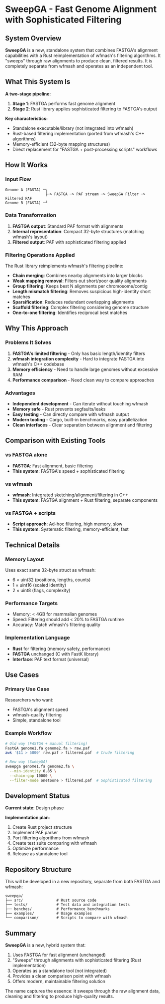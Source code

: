 # SweepGA - Fast Genome Alignment with Sophisticated Filtering

## System Overview

**SweepGA** is a new, standalone system that combines FASTGA's alignment capabilities with a Rust reimplementation of wfmash's filtering algorithms. It "sweeps" through raw alignments to produce clean, filtered results. It is completely separate from wfmash and operates as an independent tool.

## What This System Is

**A two-stage pipeline:**
1. **Stage 1**: FASTGA performs fast genome alignment
2. **Stage 2**: Rust library applies sophisticated filtering to FASTGA's output

**Key characteristics:**
- Standalone executable/library (not integrated into wfmash)
- Rust-based filtering implementation (ported from wfmash's C++ algorithms)
- Memory-efficient (32-byte mapping structures)
- Direct replacement for "FASTGA + post-processing scripts" workflows

## How It Works

### Input Flow
```
Genome A (FASTA) ─┐
                  ├─> FASTGA ─> PAF stream ─> SweepGA Filter ─> Filtered PAF
Genome B (FASTA) ─┘
```

### Data Transformation
1. **FASTGA output**: Standard PAF format with alignments
2. **Internal representation**: Compact 32-byte structures (matching wfmash's layout)
3. **Filtered output**: PAF with sophisticated filtering applied

### Filtering Operations Applied
The Rust library reimplements wfmash's filtering pipeline:

- **Chain merging**: Combines nearby alignments into larger blocks
- **Weak mapping removal**: Filters out short/poor quality alignments
- **Group filtering**: Keeps best N alignments per chromosome/contig
- **Length mismatch filtering**: Removes suspicious high-identity short matches
- **Sparsification**: Reduces redundant overlapping alignments
- **Scaffold filtering**: Complex filtering considering genome structure
- **One-to-one filtering**: Identifies reciprocal best matches

## Why This Approach

### Problems It Solves
1. **FASTGA's limited filtering** - Only has basic length/identity filters
2. **wfmash integration complexity** - Hard to integrate FASTGA into wfmash's C++ codebase
3. **Memory efficiency** - Need to handle large genomes without excessive RAM
4. **Performance comparison** - Need clean way to compare approaches

### Advantages
- **Independent development** - Can iterate without touching wfmash
- **Memory safe** - Rust prevents segfaults/leaks
- **Easy testing** - Can directly compare with wfmash output
- **Modern tooling** - Cargo, built-in benchmarks, easy parallelization
- **Clean interfaces** - Clear separation between alignment and filtering

## Comparison with Existing Tools

### vs FASTGA alone
- **FASTGA**: Fast alignment, basic filtering
- **This system**: FASTGA's speed + sophisticated filtering

### vs wfmash
- **wfmash**: Integrated sketching/alignment/filtering in C++
- **This system**: FASTGA alignment + Rust filtering, separate components

### vs FASTGA + scripts
- **Script approach**: Ad-hoc filtering, high memory, slow
- **This system**: Systematic filtering, memory-efficient, fast

## Technical Details

### Memory Layout
Uses exact same 32-byte struct as wfmash:
- 6 × uint32 (positions, lengths, counts)
- 1 × uint16 (scaled identity)
- 2 × uint8 (flags, complexity)

### Performance Targets
- Memory: < 4GB for mammalian genomes
- Speed: Filtering should add < 20% to FASTGA runtime
- Accuracy: Match wfmash's filtering quality

### Implementation Language
- **Rust** for filtering (memory safety, performance)
- **FASTGA** unchanged (C with FastK library)
- **Interface**: PAF text format (universal)

## Use Cases

### Primary Use Case
Researchers who want:
- FASTGA's alignment speed
- wfmash-quality filtering
- Simple, standalone tool

### Example Workflow
```bash
# Old way (FASTGA + manual filtering)
FastGA genome1.fa genome2.fa > raw.paf
awk '$11 > 5000' raw.paf > filtered.paf  # Crude filtering

# New way (SweepGA)
sweepga genome1.fa genome2.fa \
  --min-identity 0.85 \
  --chain-gap 10000 \
  --filter-mode onetoone > filtered.paf  # Sophisticated filtering
```

## Development Status

**Current state**: Design phase

**Implementation plan**:
1. Create Rust project structure
2. Implement PAF parser
3. Port filtering algorithms from wfmash
4. Create test suite comparing with wfmash
5. Optimize performance
6. Release as standalone tool

## Repository Structure

This will be developed in a new repository, separate from both FASTGA and wfmash:

```
sweepga/
├── src/               # Rust source code
├── tests/             # Test data and integration tests
├── benches/           # Performance benchmarks
├── examples/          # Usage examples
└── comparison/        # Scripts to compare with wfmash
```

## Summary

**SweepGA** is a new, hybrid system that:
1. Uses FASTGA for fast alignment (unchanged)
2. "Sweeps" through alignments with sophisticated filtering (Rust implementation)
3. Operates as a standalone tool (not integrated)
4. Provides a clean comparison point with wfmash
5. Offers modern, maintainable filtering solution

The name captures the essence: it sweeps through the raw alignment data, cleaning and filtering to produce high-quality results.
